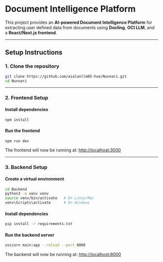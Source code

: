 # Document Intelligence Platform

This project provides an **AI-powered Document Intelligence Platform** for extracting user defined data from documents using **Docling**, **OCI LLM**, and a **React/Next.js frontend**.

---

## Setup Instructions

### 1. Clone the repository

```bash
git clone https://github.com/aialanllm05-hue/Nunnari.git
cd Nunnari
```

---

### 2. Frontend Setup

#### Install dependencies

```bash
npm install
```

#### Run the frontend

```bash
npm run dev
```

The frontend will now be running at:
[http://localhost:3000](http://localhost:3000)

---

### 3. Backend Setup

#### Create a virtual environment

```bash
cd Backend
python3 -m venv venv
source venv/bin/activate   # On Linux/Mac
venv\Scripts\activate      # On Windows
```

#### Install dependencies

```bash
pip install -r requirements.txt
```

#### Run the backend server

```bash
uvicorn main:app --reload --port 8000
```

The backend will now be running at:
[http://localhost:8000](http://localhost:8000)
